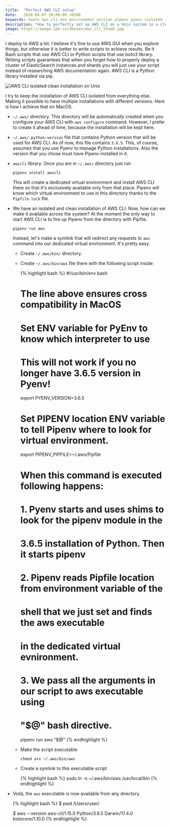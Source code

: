 ```yaml
---
title:  "Perfect AWS CLI setup"
date:   2018-04-07 10:00:00 +0200
keywords: howto aws cli env environment version pipenv pyenv isolated installation
description: "How to perfectly set up AWS CLI on a Unix system in a clean and isolated fashion using pyenv and pipenv"
image: https://image.ibb.co/dkesex/aws_cli_thumb.jpg
---
```


I deploy to AWS a lot. I believe it's fine to use AWS GUI when you explore things, but otherwise it is better to write scripts to achieve results. Be it Bash scripts that use AWS CLI or Python scripts that use boto3 library. Writing scripts guarantees that when you forget how to properly deploy a cluster of ElasticSearch instances and shards you will just use your script instead of researching AWS documentation again. AWS CLI is a Python library installed via pip.

![AWS CLI isolated clean installation on Unix](https://image.ibb.co/dkesex/aws_cli_thumb.jpg)

I try to keep the installation of AWS CLI isolated from everything else. Making it possible to have multiple installations with different versions. Here is how I achieve that on MacOS.

<!--more-->

* `~/.aws/` directory. This directory will be automatically created when you configure your AWS CLI with `aws configure` command. However, I prefer to create it ahead of time, because the installation will be kept here.
* `~/.aws/.python-version` file that contains Python version that will be used for AWS CLI. As of now, this file contains `3.6.5`. This, of course, assumes that you use Pyenv to manage Python installations. Also the version that you chose must have Pipenv installed in it.
* `awscli` library. Once you are in `~/.aws/` directory just run

  ```
  pipenv install awscli
  ```

  This will create a dedicated virtual environment and install AWS CLI there so that it's exclusively available only from that place. Pipenv will know which virtual environment to use in this directory thanks to the `Pipfile.lock` file.
* We have an isolated and clean installation of AWS CLI. Now, how can we make it available across the system? At the moment the only way to start AWS CLI is to fire up Pipenv from the directory with Pipfile.

  ```
  pipenv run aws
  ```

  Instead, let's make a symlink that will redirect any requests to `aws` command into our dedicated virtual environment. It's pretty easy.
  * Create `~/.aws/bin/` directory.
  * Create `~/.aws/bin/aws` file there with the following script inside:

    {% highlight bash %}
    #!/usr/bin/env bash
    # The line above ensures cross compatibility in MacOS

    # Set ENV variable for PyEnv to know which interpreter to use
    # This will not work if you no longer have 3.6.5 version in Pyenv!
    export PYENV_VERSION=3.6.5

    # Set PIPENV location ENV variable to tell Pipenv where to look for virtual environment.
    export PIPENV_PIPFILE=~/.aws/Pipfile

    # When this command is executed following happens:
    # 1. Pyenv starts and uses shims to look for the pipenv module in the
    #    3.6.5 installation of Python. Then it starts pipenv
    # 2. Pipenv reads Pipfile location from environment variable of the
    #    shell that we just set and finds the aws executable
    #    in the dedicated virtual evnironment.
    # 3. We pass all the arguments in our script to aws executable using
    #    "$@" bash directive.
    pipenv run aws "$@"
    {% endhighlight %}

  * Make the script executable

    ```
    chmod a+x ~/.aws/bin/aws
    ```

  * Create a symlink to this executable script

    {% highlight bash %}
    sudo ln -s ~/.aws/bin/aws /usr/local/bin
    {% endhighlight %}

* Voilà, the `aws` executable is now available from any directory.

  {% highlight bash %}
  $ pwd
  /Users/user/

  $ aws --version
  aws-cli/1.15.0 Python/3.6.5 Darwin/17.4.0 botocore/1.10.0
  {% endhighlight %}
